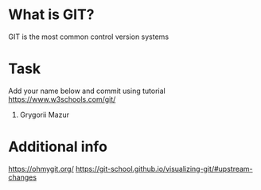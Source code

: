 # What is GIT?
    
GIT is the most common control version systems 

# Task

Add your name below and commit using tutorial https://www.w3schools.com/git/
1. Grygorii Mazur

# Additional info
https://ohmygit.org/
https://git-school.github.io/visualizing-git/#upstream-changes


